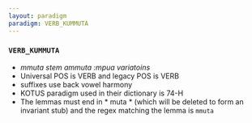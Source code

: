 ```yaml
---
layout: paradigm
paradigm: VERB_KUMMUTA
---
```

### ` VERB_KUMMUTA `

* _mmuta stem ammuta :mpua variatoins_
* Universal POS is VERB and legacy POS is VERB
* suffixes use back vowel harmony
* KOTUS paradigm used in their dictionary is 74-H
* The lemmas must end in * muta * (which will be deleted to form an invariant stub) and the regex matching the lemma is ` mmuta `
